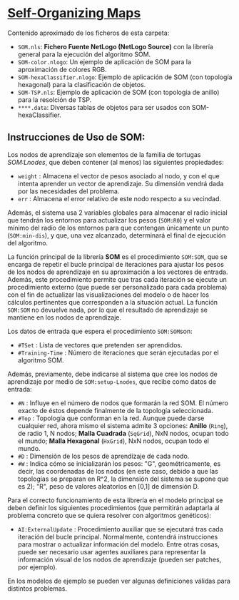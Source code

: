# [Self-Organizing Maps](http://www.cs.us.es/~fsancho/?e=76)

Contenido aproximado de los ficheros de esta carpeta:

+ `SOM.nls`: **Fichero Fuente NetLogo (NetLogo Source)** con la librería general para la ejecución del algoritmo SOM.
+ `SOM-color.nlogo`: Un ejemplo de aplicación de SOM para la aproximación de colores RGB.
+ `SOM-hexaClassifier.nlogo`: Ejemplo de aplicación de SOM (con topología hexagonal) para la clasificación de objetos.
+ `SOM-TSP.nls`: Ejemplo de aplicación de SOM (con topología de anillo) para la resolción de TSP.
+ `****.data`: Diversas tablas de objetos para ser usados con SOM-hexaClassifier.

## Instrucciones de Uso de SOM:

Los nodos de aprendizaje son elementos de la familia de tortugas _SOM:Lnodes_, que deben contener (al menos) las siguientes propiedades:

+ `weight` : Almacena el vector de pesos asociado al nodo, y con el que intenta aprender un vector de aprendizaje. Su dimensión vendrá dada por las necesidades del problema.
+ `err`  : Almacena el error relativo de este nodo respecto a su vecindad.

Además, el sistema usa 2 variables globales para almacenar el radio inicial que tendrán los entornos para actualizar los pesos (`SOM:R0`) y el valor mínimo del radio de los entornos para que contengan únicamente un punto (`SOM:min-dis`), y que, una vez alcanzado, determinará el final de ejecución del algoritmo.

La función principal de la librería **SOM** es el procedimiento `SOM:SOM`, que se encarga de repetir el bucle principal de iteraciones para ajustar los pesos de los nodos de aprendizaje en su aproximación a los vectores de entrada. Además, este procedimiento permite que tras cada iteración se ejecute un procedimiento externo (que puede ser personalizado para cada problema) con el fin de actualizar las visualizaciones del modelo o de hacer los cálculos pertinentes que corresponden a la situación actual. La función `SOM:SOM` no devuelve nada, por lo que el resultado de aprendizaje se mantiene en los nodos de aprendizaje.

Los datos de entrada que espera el procedimiento `SOM:SOM`son:

+ `#TSet` : Lista de vectores que pretenden ser aprendidos.
+ `#Training-Time` : Número de iteraciones que serán ejecutadas por el algoritmo SOM.

Además, previamente, debe indicarse al sistema que cree los nodos de aprendizaje por medio de `SOM:setup-Lnodes`, que recibe como datos de entrada:

+ `#N` : Influye en el número de nodos que formarán la red SOM. El número exacto de éstos depende finalmente de la topología seleccionada.
+ `#Top` : Topología que conforman en la red. Aunque puede darse cualquier red, ahora mismo el sistema admite 3 opciones: **Anillo** (`Ring`), de radio 1, N nodos; **Malla Cuadrada** (`SqGrid`), NxN nodos, ocupan todo el mundo; **Malla Hexagonal** (`HxGrid`), NxN nodos, ocupan todo el mundo. 
+ `#D` : Dimensión de los pesos de aprendizaje de cada nodo.
+ `#W` : Indica cómo se inicializarán los pesos: "G", geométricamente, es decir, las coordenadas de los nodos (en este caso, debido a que las topologías se preparan en R^2, la dimensión del sistema se supone que es 2); "R", peso de valores aleatorios en [0,1] de dimensión D.

Para el correcto funcionamiento de esta librería en el modelo principal se deben definir los siguientes procedimientos (que permitirán adaptarla al problema concreto que se quiera resolver con algoritmos genéticos):
   
+ `AI:ExternalUpdate` : Procedimiento auxiliar que se ejecutará tras cada iteración del bucle principal. Normalmente, contendrá instrucciones para mostrar o actualizar información del modelo. Entre otras cosas, puede ser necesario usar agentes auxiliares para representar la información visual de los nodos de aprendizaje (pueden ser patches, por ejemplo). 

En los modelos de ejemplo se pueden ver algunas definiciones válidas para distintos problemas.

